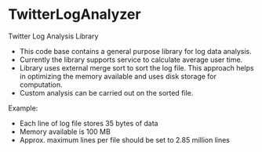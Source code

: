 # TwitterLogAnalyzer
Twitter Log Analysis Library

- This code base contains a general purpose library for log data analysis. 
- Currently the library supports service to calculate average user time.
- Library uses external merge sort to sort the log file. This approach helps in optimizing the memory available and 
uses disk storage for computation.
- Custom analysis can be carried out on the sorted file.

Example:
- Each line of log file stores 35 bytes of data
- Memory available is 100 MB
- Approx. maximum lines per file should be set to 2.85 million lines
